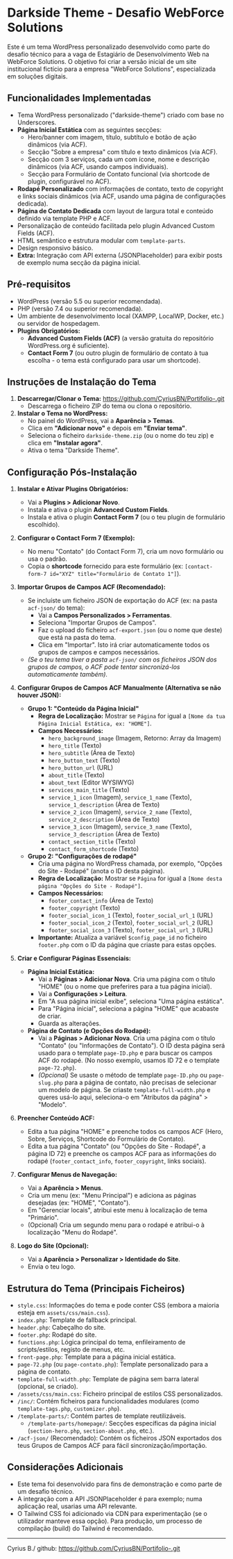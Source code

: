 # Darkside Theme - Desafio WebForce Solutions

Este é um tema WordPress personalizado desenvolvido como parte do desafio técnico para a vaga de Estagiário de Desenvolvimento Web na WebForce Solutions. O objetivo foi criar a versão inicial de um site institucional fictício para a empresa "WebForce Solutions", especializada em soluções digitais.

## Funcionalidades Implementadas

* Tema WordPress personalizado ("darkside-theme") criado com base no Underscores.
* **Página Inicial Estática** com as seguintes secções:
    * Hero/banner com imagem, título, subtítulo e botão de ação dinâmicos (via ACF).
    * Secção "Sobre a empresa" com título e texto dinâmicos (via ACF).
    * Secção com 3 serviços, cada um com ícone, nome e descrição dinâmicos (via ACF, usando campos individuais).
    * Secção para Formulário de Contato funcional (via shortcode de plugin, configurável no ACF).
* **Rodapé Personalizado** com informações de contato, texto de copyright e links sociais dinâmicos (via ACF, usando uma página de configurações dedicada).
* **Página de Contato Dedicada** com layout de largura total e conteúdo definido via template PHP e ACF.
* Personalização de conteúdo facilitada pelo plugin Advanced Custom Fields (ACF).
* HTML semântico e estrutura modular com `template-parts`.
* Design responsivo básico.
* **Extra:** Integração com API externa (JSONPlaceholder) para exibir posts de exemplo numa secção da página inicial.

## Pré-requisitos

* WordPress (versão 5.5 ou superior recomendada).
* PHP (versão 7.4 ou superior recomendada).
* Um ambiente de desenvolvimento local (XAMPP, LocalWP, Docker, etc.) ou servidor de hospedagem.
* **Plugins Obrigatórios:**
    * **Advanced Custom Fields (ACF)** (a versão gratuita do repositório WordPress.org é suficiente).
    * **Contact Form 7** (ou outro plugin de formulário de contato à tua escolha - o tema está configurado para usar um shortcode).

## Instruções de Instalação do Tema

1.  **Descarregar/Clonar o Tema:**
    https://github.com/CyriusBN/Portifolio-.git
    * Descarrega o ficheiro ZIP do tema ou clona o repositório.
2.  **Instalar o Tema no WordPress:**
    * No painel do WordPress, vai a **Aparência > Temas**.
    * Clica em **"Adicionar novo"** e depois em **"Enviar tema"**.
    * Seleciona o ficheiro `darkside-theme.zip` (ou o nome do teu zip) e clica em **"Instalar agora"**.
    * Ativa o tema "Darkside Theme".

## Configuração Pós-Instalação

1.  **Instalar e Ativar Plugins Obrigatórios:**
    * Vai a **Plugins > Adicionar Novo**.
    * Instala e ativa o plugin **Advanced Custom Fields**.
    * Instala e ativa o plugin **Contact Form 7** (ou o teu plugin de formulário escolhido).

2.  **Configurar o Contact Form 7 (Exemplo):**
    * No menu "Contato" (do Contact Form 7), cria um novo formulário ou usa o padrão.
    * Copia o **shortcode** fornecido para este formulário (ex: `[contact-form-7 id="XYZ" title="Formulário de Contato 1"]`).

3.  **Importar Grupos de Campos ACF (Recomendado):**
    * Se incluíste um ficheiro JSON de exportação do ACF (ex: na pasta `acf-json/` do tema):
        * Vai a **Campos Personalizados > Ferramentas**.
        * Seleciona "Importar Grupos de Campos".
        * Faz o upload do ficheiro `acf-export.json` (ou o nome que deste) que está na pasta do tema.
        * Clica em "Importar". Isto irá criar automaticamente todos os grupos de campos e campos necessários.
    * *(Se o teu tema tiver a pasta `acf-json/` com os ficheiros JSON dos grupos de campos, o ACF pode tentar sincronizá-los automaticamente também).*

4.  **Configurar Grupos de Campos ACF Manualmente (Alternativa se não houver JSON):**
    * **Grupo 1: "Conteúdo da Página Inicial"**
        * **Regra de Localização:** Mostrar se `Página` for igual a `[Nome da tua Página Inicial Estática, ex: "HOME"]`.
        * **Campos Necessários:**
            * `hero_background_image` (Imagem, Retorno: Array da Imagem)
            * `hero_title` (Texto)
            * `hero_subtitle` (Área de Texto)
            * `hero_button_text` (Texto)
            * `hero_button_url` (URL)
            * `about_title` (Texto)
            * `about_text` (Editor WYSIWYG)
            * `services_main_title` (Texto)
            * `service_1_icon` (Imagem), `service_1_name` (Texto), `service_1_description` (Área de Texto)
            * `service_2_icon` (Imagem), `service_2_name` (Texto), `service_2_description` (Área de Texto)
            * `service_3_icon` (Imagem), `service_3_name` (Texto), `service_3_description` (Área de Texto)
            * `contact_section_title` (Texto)
            * `contact_form_shortcode` (Texto)
    * **Grupo 2: "Configurações de rodapé"**
        * Cria uma página no WordPress chamada, por exemplo, "Opções do Site - Rodapé" (anota o ID desta página).
        * **Regra de Localização:** Mostrar se `Página` for igual a `[Nome desta página "Opções do Site - Rodapé"]`.
        * **Campos Necessários:**
            * `footer_contact_info` (Área de Texto)
            * `footer_copyright` (Texto)
            * `footer_social_icon_1` (Texto), `footer_social_url_1` (URL)
            * `footer_social_icon_2` (Texto), `footer_social_url_2` (URL)
            * `footer_social_icon_3` (Texto), `footer_social_url_3` (URL)
        * **Importante:** Atualiza a variável `$config_page_id` no ficheiro `footer.php` com o ID da página que criaste para estas opções.

5.  **Criar e Configurar Páginas Essenciais:**
    * **Página Inicial Estática:**
        * Vai a **Páginas > Adicionar Nova**. Cria uma página com o título "HOME" (ou o nome que preferires para a tua página inicial).
        * Vai a **Configurações > Leitura**.
        * Em "A sua página inicial exibe", seleciona "Uma página estática".
        * Para "Página inicial", seleciona a página "HOME" que acabaste de criar.
        * Guarda as alterações.
    * **Página de Contato (e Opções do Rodapé):**
        * Vai a **Páginas > Adicionar Nova**. Cria uma página com o título "Contato" (ou "Informações de Contato"). O ID desta página será usado para o template `page-ID.php` e para buscar os campos ACF do rodapé. (No nosso exemplo, usamos ID 72 e o template `page-72.php`).
        * *(Opcional)* Se usaste o método de template `page-ID.php` ou `page-slug.php` para a página de contato, não precisas de selecionar um modelo de página. Se criaste `template-full-width.php` e queres usá-lo aqui, seleciona-o em "Atributos da página" > "Modelo".

6.  **Preencher Conteúdo ACF:**
    * Edita a tua página "HOME" e preenche todos os campos ACF (Hero, Sobre, Serviços, Shortcode do Formulário de Contato).
    * Edita a tua página "Contato" (ou "Opções do Site - Rodapé", a página ID 72) e preenche os campos ACF para as informações do rodapé (`footer_contact_info`, `footer_copyright`, links sociais).

7.  **Configurar Menus de Navegação:**
    * Vai a **Aparência > Menus**.
    * Cria um menu (ex: "Menu Principal") e adiciona as páginas desejadas (ex: "HOME", "Contato").
    * Em "Gerenciar locais", atribui este menu à localização de tema "Primário".
    * (Opcional) Cria um segundo menu para o rodapé e atribui-o à localização "Menu do Rodapé".

8.  **Logo do Site (Opcional):**
    * Vai a **Aparência > Personalizar > Identidade do Site**.
    * Envia o teu logo.

## Estrutura do Tema (Principais Ficheiros)

* `style.css`: Informações do tema e pode conter CSS (embora a maioria esteja em `assets/css/main.css`).
* `index.php`: Template de fallback principal.
* `header.php`: Cabeçalho do site.
* `footer.php`: Rodapé do site.
* `functions.php`: Lógica principal do tema, enfileiramento de scripts/estilos, registo de menus, etc.
* `front-page.php`: Template para a página inicial estática.
* `page-72.php` (ou `page-contato.php`): Template personalizado para a página de contato.
* `template-full-width.php`: Template de página sem barra lateral (opcional, se criado).
* `/assets/css/main.css`: Ficheiro principal de estilos CSS personalizados.
* `/inc/`: Contém ficheiros para funcionalidades modulares (como `template-tags.php`, `customizer.php`).
* `/template-parts/`: Contém partes de template reutilizáveis.
    * `/template-parts/homepage/`: Secções específicas da página inicial (`section-hero.php`, `section-about.php`, etc.).
* `/acf-json/` (Recomendado): Contém os ficheiros JSON exportados dos teus Grupos de Campos ACF para fácil sincronização/importação.

## Considerações Adicionais

* Este tema foi desenvolvido para fins de demonstração e como parte de um desafio técnico.
* A integração com a API JSONPlaceholder é para exemplo; numa aplicação real, usarias uma API relevante.
* O Tailwind CSS foi adicionado via CDN para experimentação (se o utilizador manteve essa opção). Para produção, um processo de compilação (build) do Tailwind é recomendado.

---
Cyrius B./ github: https://github.com/CyriusBN/Portifolio-.git